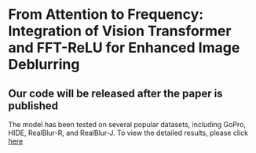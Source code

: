 # From Attention to Frequency: Integration of Vision Transformer and FFT-ReLU for Enhanced Image Deblurring

##  Our code will be released after the paper is published

The model has been tested on several popular datasets, including GoPro, HIDE, RealBlur-R, and RealBlur-J. To view the detailed results, please click [here](https://drive.google.com/drive/folders/1AQ3oPs12VevgLvx7hv1QLIr-OasAwnTB?usp=sharing)

